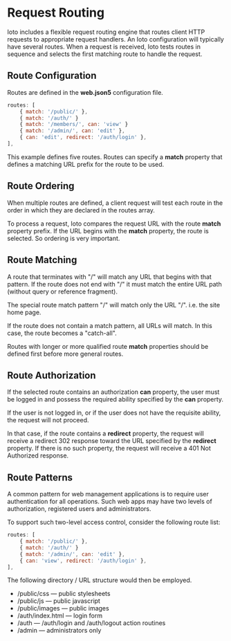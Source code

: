 # Request Routing

Ioto includes a flexible request routing engine that routes client HTTP requests to appropriate request handlers. An Ioto configuration will typically have several routes. When a request is received, Ioto tests routes in sequence and selects the first matching route to handle the request.

<a id="configuration"></a>

## Route Configuration

Routes are defined in the **web.json5** configuration file.

```javascript
routes: [
    { match: '/public/' },
    { match: '/auth/' }
    { match: '/members/', can: 'view' }
    { match: '/admin/', can: 'edit' },
    { can: 'edit', redirect: '/auth/login' },
],
```

This example defines five routes. Routes can specify a **match** property that defines a matching URL prefix for the route to be used.

## Route Ordering

When multiple routes are defined, a client request will test each route in the order in which they are declared in the routes array.

To process a request, Ioto compares the request URL with the route **match** property prefix. If the URL begins with the **match** property, the route is selected. So ordering is very important.

## Route Matching

A route that terminates with "/" will match any URL that begins with that pattern. If the route does not end with "/" it must match the entire URL path (without query or reference fragment).

The special route match pattern "/" will match only the URL "/". i.e. the site home page.

If the route does not contain a match pattern, all URLs will match. In this case, the route becomes a "catch-all".

Routes with longer or more qualified route **match** properties should be defined first before more general routes.

## Route Authorization

If the selected route contains an authorization **can** property, the user must be logged in and possess the required ability specified by the **can** property.

If the user is not logged in, or if the user does not have the requisite ability, the request will not proceed.

In that case, if the route contains a **redirect** property, the request will receive a redirect 302 response toward the URL specified by the **redirect** property. If there is no such property, the request will receive a 401 Not Authorized response.


## Route Patterns

A common pattern for web management applications is to require user authentication for all operations. Such web apps may have two levels of authorization, registered users and administrators.

To support such two-level access control, consider the following route list:

```javascript
routes: [
    { match: '/public/' },
    { match: '/auth/' }
    { match: '/admin/', can: 'edit' },
    { can: 'view', redirect: '/auth/login' },
],
```

The following directory / URL structure would then be employed.

* /public/css &mdash; public stylesheets
* /public/js &mdash; public javascript
* /public/images &mdash; public images
* /auth/index.html &mdash; login form
* /auth &mdash; /auth/login and /auth/logout action routines
* /admin &mdash; administrators only
